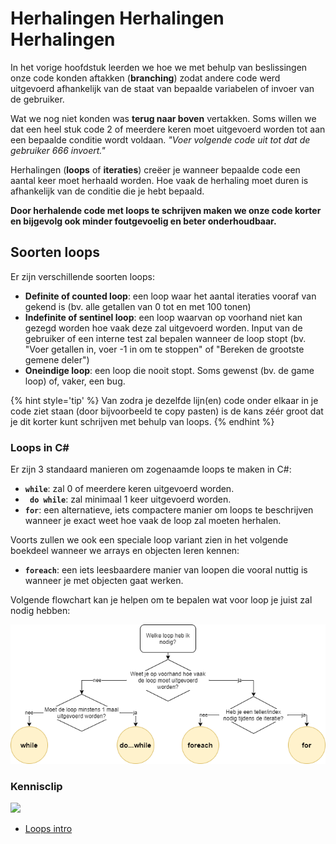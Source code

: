 # Herhalingen Herhalingen Herhalingen

In het vorige hoofdstuk leerden we hoe we met behulp van beslissingen onze code konden aftakken (**branching**) zodat andere code werd uitgevoerd afhankelijk van de staat van bepaalde variabelen of invoer van de gebruiker. 

Wat we nog niet konden was **terug naar boven** vertakken. Soms willen we dat een heel stuk code 2 of meerdere keren moet uitgevoerd worden tot aan een bepaalde conditie wordt voldaan. *"Voer volgende code uit tot dat de gebruiker 666 invoert."* 

Herhalingen (**loops** of **iteraties**) creëer je wanneer bepaalde code een aantal keer moet herhaald worden. Hoe vaak de herhaling moet duren is afhankelijk van de conditie die je hebt bepaald. 

**Door herhalende code met loops te schrijven maken we onze code korter en bijgevolg ook minder foutgevoelig en beter onderhoudbaar.**


## Soorten loops

Er zijn verschillende soorten loops:
* **Definite of counted loop**: een loop waar het aantal iteraties vooraf van gekend is (bv. alle getallen van 0 tot en met 100 tonen)
* **Indefinite of sentinel loop**: een loop waarvan op voorhand niet kan gezegd worden hoe vaak deze zal uitgevoerd worden. Input van de gebruiker of een interne test zal bepalen wanneer de loop stopt (bv. "Voer getallen in, voer -1 in om te stoppen" of "Bereken de grootste gemene deler")
* **Oneindige loop**: een loop die nooit stopt. Soms gewenst (bv. de game loop) of, vaker, een bug.

{% hint style='tip' %}
Van zodra je dezelfde lijn(en) code onder elkaar in je code ziet staan (door bijvoorbeeld te copy pasten) is de kans zéér groot dat je dit korter kunt schrijven met behulp van loops.
{% endhint %}


### Loops in C#
Er zijn 3 standaard manieren om zogenaamde loops te maken in C#:
* **``while``**: zal 0 of meerdere keren uitgevoerd worden.
* **`` do while``**: zal minimaal 1 keer uitgevoerd worden.
* **``for``**: een alternatieve, iets compactere manier om loops te beschrijven wanneer je exact weet hoe vaak de loop zal moeten herhalen.

Voorts zullen we ook een speciale loop variant zien in het volgende boekdeel wanneer we arrays en objecten leren kennen:
* **``foreach``**: een iets leesbaardere manier van loopen die vooral nuttig is wanneer je met objecten gaat werken.

Volgende flowchart kan je helpen om te bepalen wat voor loop je juist zal nodig hebben:

![](../assets/3_loops/loopflow.png)


### Kennisclip
![](../assets/infoclip.png)

* [Loops intro](https://ap.cloud.panopto.eu/Panopto/Pages/Viewer.aspx?id=3276517e-fc5b-4f0c-9ef2-ac4b006fc937)
















